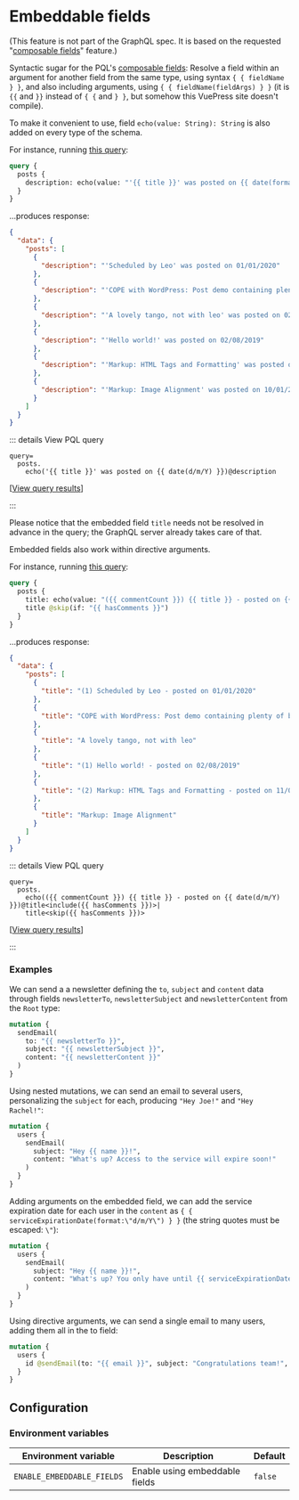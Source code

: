# Embeddable fields

(This feature is not part of the GraphQL spec. It is based on the requested "[composable fields](https://github.com/graphql/graphql-spec/issues/682)" feature.)

Syntactic sugar for the PQL's [composable fields](../extended/pql-language-features.html#composable-fields): Resolve a field within an argument for another field from the same type, using syntax `{ { fieldName } }`, and also including arguments, using `{ { fieldName(fieldArgs) } }` (it is `{{` and `}}` instead of `{ {` and `} }`, but somehow this VuePress site doesn't compile).

To make it convenient to use, field `echo(value: String): String` is also added on every type of the schema.

For instance, running <a href="https://newapi.getpop.org/graphiql/?query=query%20%7B%0A%20%20posts%20%7B%0A%20%20%20%20description%3A%20echo(value%3A%20%22%27%7B%7B%20title%20%7D%7D%27%20was%20posted%20on%20%7B%7B%20date(format%3A%20%5C%22d%2Fm%2FY%5C%22)%7D%7D%22)%0A%20%20%7D%0A%7D" target="_blank">this query</a>:

```graphql
query {
  posts {
    description: echo(value: "'{{ title }}' was posted on {{ date(format: \"d/m/Y\")}}")
  }
}
```

...produces response:

```json
{
  "data": {
    "posts": [
      {
        "description": "'Scheduled by Leo' was posted on 01/01/2020"
      },
      {
        "description": "'COPE with WordPress: Post demo containing plenty of blocks' was posted on 08/08/2019"
      },
      {
        "description": "'A lovely tango, not with leo' was posted on 02/08/2019"
      },
      {
        "description": "'Hello world!' was posted on 02/08/2019"
      },
      {
        "description": "'Markup: HTML Tags and Formatting' was posted on 11/01/2013"
      },
      {
        "description": "'Markup: Image Alignment' was posted on 10/01/2013"
      }
    ]
  }
}
```

::: details View PQL query

```less
query=
  posts.
    echo('{{ title }}' was posted on {{ date(d/m/Y) }})@description
```

[<a href="https://newapi.getpop.org/api/graphql/?query=posts.echo(%27{{%20title%20}}%27%20was%20posted%20on%20{{%20date(d/m/Y)%20}})@description">View query results</a>]

:::

Please notice that the embedded field `title` needs not be resolved in advance in the query; the GraphQL server already takes care of that.

Embedded fields also work within directive arguments.

For instance, running <a href="https://newapi.getpop.org/graphiql/?query=query%20%7B%0A%20%20posts%20%7B%0A%20%20%20%20title%3A%20echo(value%3A%20%22(%7B%7B%20commentCount%20%7D%7D)%20%7B%7B%20title%20%7D%7D%20-%20posted%20on%20%7B%7B%20date(format%3A%20%5C%22d%2Fm%2FY%5C%22)%7D%7D%22)%20%40include(if%3A%20%22%7B%7B%20hasComments%20%7D%7D%22)%0A%20%20%20%20title%20%40skip(if%3A%20%22%7B%7B%20hasComments%20%7D%7D%22)%0A%20%20%7D%0A%7D%0A" target="_blank">this query</a>:

```graphql
query {
  posts {
    title: echo(value: "({{ commentCount }}) {{ title }} - posted on {{ date(format: \"d/m/Y\")}}") @include(if: "{{ hasComments }}")
    title @skip(if: "{{ hasComments }}")
  }
}
```

...produces response:

```json
{
  "data": {
    "posts": [
      {
        "title": "(1) Scheduled by Leo - posted on 01/01/2020"
      },
      {
        "title": "COPE with WordPress: Post demo containing plenty of blocks"
      },
      {
        "title": "A lovely tango, not with leo"
      },
      {
        "title": "(1) Hello world! - posted on 02/08/2019"
      },
      {
        "title": "(2) Markup: HTML Tags and Formatting - posted on 11/01/2013"
      },
      {
        "title": "Markup: Image Alignment"
      }
    ]
  }
}
```

::: details View PQL query

```less
query=
  posts.
    echo(({{ commentCount }}) {{ title }} - posted on {{ date(d/m/Y) }})@title<include({{ hasComments }})>|
    title<skip({{ hasComments }})>
```

[<a href="https://newapi.getpop.org/api/graphql/?query=posts.echo((%7B%7B%20commentCount%20%7D%7D)%20%7B%7B{%20title%20%7D%7D%20-%20posted%20on%20%7B%7B%20date(d/m/Y)%20%7D%7D)@title%3Cinclude(%7B%7B%20hasComments%20%7D%7D)%3E|title%3Cskip(%7B%7B%20hasComments%20%7D%7D)%3E">View query results</a>]

:::

### Examples

We can send a a newsletter defining the `to`, `subject` and `content` data through fields `newsletterTo`, `newsletterSubject` and `newsletterContent` from the `Root` type:

```graphql
mutation {
  sendEmail(
    to: "{{ newsletterTo }}",
    subject: "{{ newsletterSubject }}",
    content: "{{ newsletterContent }}"
  )
}
```

Using nested mutations, we can send an email to several users, personalizing the `subject` for each, producing `"Hey Joe!"` and `"Hey Rachel!"`:

```graphql
mutation {
  users {
    sendEmail(
      subject: "Hey {{ name }}!",
      content: "What's up? Access to the service will expire soon!"
    )
  }
}
```

Adding arguments on the embedded field, we can add the service expiration date for each user in the `content` as `{ { serviceExpirationDate(format:\"d/m/Y\") } }` (the string quotes must be escaped: `\"`):

```graphql
mutation {
  users {
    sendEmail(
      subject: "Hey {{ name }}!",
      content: "What's up? You only have until {{ serviceExpirationDate(format:\"d/m/Y\") }} to renew the service."
    )
  }
}
```

Using directive arguments, we can send a single email to many users, adding them all in the to field:

```graphql
mutation {
  users {
    id @sendEmail(to: "{{ email }}", subject: "Congratulations team!", content: "You have won the competition!")
  }
}
```

## Configuration

### Environment variables

| Environment variable | Description | Default |
| --- | --- | --- |
| `ENABLE_EMBEDDABLE_FIELDS` | Enable using embeddable fields | `false` |
